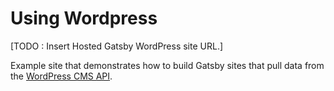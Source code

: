 # Using Wordpress

[TODO : Insert Hosted Gatsby WordPress site URL.]

Example site that demonstrates how to build Gatsby sites
that pull data from the [WordPress CMS API](https://www.wordpress.com/).
